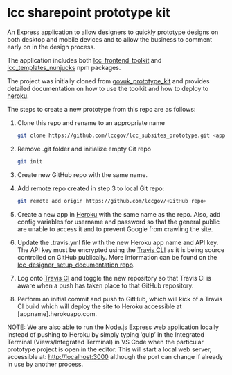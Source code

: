 # lcc sharepoint prototype kit

An Express application to allow designers to quickly prototype designs on both desktop and mobile devices and to allow the business to comment early on in the design process.

The application includes both [lcc_frontend_toolkit](https://www.npmjs.com/package/lcc_frontend_toolkit) and [lcc_templates_nunjucks](https://www.npmjs.com/package/lcc_templates_nunjucks) npm packages.

The project was initially cloned from [govuk_prototype_kit](https://github.com/alphagov/govuk_prototype_kit) and provides detailed documentation on how to use the toolkit and how to deploy to [heroku](https://www.heroku.com/).

The steps to create a new prototype from this repo are as follows:

1. Clone this repo and rename to an appropriate name 

    ```bash 
    git clone https://github.com/lccgov/lcc_subsites_prototype.git <appropriate name> 
    ```
2. Remove .git folder and initialize empty Git repo 

    ```bash 
    git init 
    ```
3. Create new GitHub repo with the same name.
4. Add remote repo created in step 3 to local Git repo: 

    ```bash 
    git remote add origin https://github.com/lccgov/<GitHub repo> 
    ```
5. Create a new app in [Heroku](https://heroku.com/) with the same name as the repo.  Also, add config variables for username and password so that the general public are unable to access it and to prevent Google from crawling the site.
6. Update the .travis.yml file with the new Heroku app name and API key.  The API key must be encrypted using the [Travis CLI](https://docs.travis-ci.com/user/encryption-keys/) as it is being source controlled on GitHub publically.  More information can be found on the [lcc_designer_setup_documentation repo](https://github.com/lccgov/lcc_designer_setup_documentation).
7. Log onto [Travis CI](https://travis-ci.org/profile/lccgov) and toggle the new repository so that Travis CI is aware when a push has taken place to that GitHub repository.
8. Perform an initial commit and push to GitHub, which will kick of a Travis CI build which will deploy the site to Heroku accessible at [appname].herokuapp.com.

NOTE:  We are also able to run the Node.js Express web application locally instead of pushing to Heroku by simply typing ‘gulp’ in the Integrated Terminal (Views/Integrated Terminal) in VS Code when the particular prototype project is open in the editor.  This will start a local web server, accessible at: [http://localhost:3000](http://localhost:3000) although the port can change if already in use by another process.
